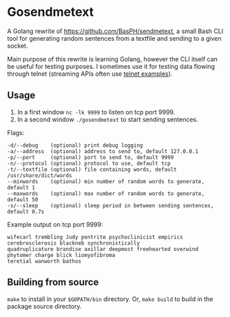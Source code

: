 # Gosendmetext

A Golang rewrite of https://github.com/BasPH/sendmetext, a small Bash CLI tool for generating random sentences from a textfile and sending to a given socket.

Main purpose of this rewrite is learning Golang, however the CLI itself can be useful for testing purposes. I sometimes use it for testing data flowing through telnet (streaming APIs often use [telnet examples](https://spark.apache.org/docs/2.2.0/structured-streaming-programming-guide.html#quick-example)).

## Usage
1. In a first window `nc -lk 9999` to listen on tcp port 9999.
2. In a second window `./gosendmetext` to start sending sentences.

Flags:
```
-d/--debug    (optional) print debug logging
-a/--address  (optional) address to send to, default 127.0.0.1
-p/--port     (optional) port to send to, default 9999
-n/--protocol (optional) protocol to use, default tcp
-t/--textfile (optional) file containing words, default /usr/share/dict/words
--minwords    (optional) min number of random words to generate, default 1
--maxwords    (optional) max number of random words to generate, default 50
-s/--sleep    (optional) sleep period in between sending sentences, default 0.7s
```

Example output on tcp port 9999:
```
wifecarl trembling Judy pentrite psychoclinicist empirics cerebrosclerosis blackneb synchronistically 
quadruplicature brandise axillar deepmost freehearted overwind phytomer charge blick liomyofibroma
teretial wanworth bathos
```

## Building from source
`make` to install in your `$GOPATH/bin` directory. Or, `make build` to build in the package source directory.
